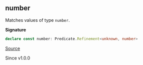 ## number

Matches values of type `number`.

**Signature**

```ts
declare const number: Predicate.Refinement<unknown, number>
```

[Source](https://github.com/Effect-TS/effect/tree/main/packages/effect/src/Match.ts#L960)

Since v1.0.0